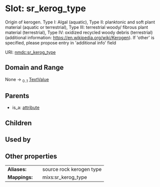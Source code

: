 
# Slot: sr_kerog_type


Origin of kerogen. Type I: Algal (aquatic), Type II: planktonic and soft plant material (aquatic or terrestrial), Type III: terrestrial woody/ fibrous plant material (terrestrial), Type IV: oxidized recycled woody debris (terrestrial) (additional information: https://en.wikipedia.org/wiki/Kerogen). If 'other' is specified, please propose entry in 'additional info' field

URI: [nmdc:sr_kerog_type](https://microbiomedata/meta/sr_kerog_type)


## Domain and Range

None &#8594;  <sub>0..1</sub> [TextValue](TextValue.md)

## Parents

 *  is_a: [attribute](attribute.md)

## Children


## Used by


## Other properties

|  |  |  |
| --- | --- | --- |
| **Aliases:** | | source rock kerogen type |
| **Mappings:** | | mixs:sr_kerog_type |

